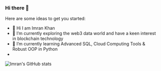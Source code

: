 ### Hi there 👋

Here are some ideas to get you started:

- 👋 Hi I am Imran Khan
- 🔭 I’m currently exploring the web3 data world and have a keen interest in blockchain technology
- 🌱 I’m currently learning Advanced SQL, Cloud Computing Tools & Robust OOP in Python
- 

![Imran's GitHub stats](https://github-readme-stats.vercel.app/api?username=imrankhan37&show_icons=true&theme=radical)
